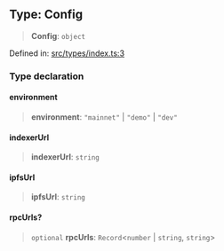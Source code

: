 
## Type: Config

> **Config**: `object`

Defined in: [src/types/index.ts:3](https://github.com/centrifuge/sdk/blob/7e5c9c56f5322c91813d51c7522dcd987e27a503/src/types/index.ts#L3)

### Type declaration

#### environment

> **environment**: `"mainnet"` \| `"demo"` \| `"dev"`

#### indexerUrl

> **indexerUrl**: `string`

#### ipfsUrl

> **ipfsUrl**: `string`

#### rpcUrls?

> `optional` **rpcUrls**: `Record`\<`number` \| `string`, `string`\>
